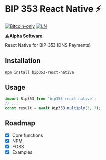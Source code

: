 # BIP 353 React Native ⚡

[![Bitcoin-only](https://img.shields.io/badge/bitcoin-only-FF9900?logo=bitcoin)](https://twentyone.world)
[![LN](https://img.shields.io/badge/lightning-792EE5?logo=lightning)](https://mempool.space/lightning)

⚠️**Alpha Software**

React Native for BIP-353 (DNS Payments)

## Installation
```bash
npm install bip353-react-native
```
## Usage
```js
import Bip353 from 'bip353-react-native';
// ...
const result = await Bip353.multiply(3, 7);
```
## Roadmap

- [X] Core functions
- [x] NPM
- [x] FOSS
- [x] Examples
